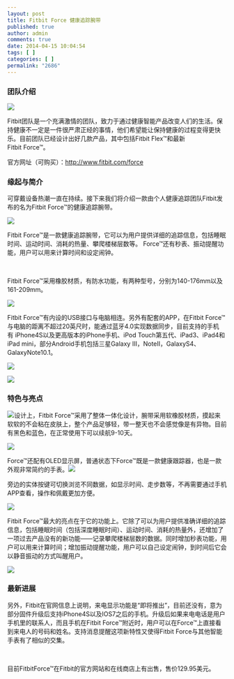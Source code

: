 ```yaml
---
layout: post
title: Fitbit Force 健康追踪腕带
published: true
author: admin
comments: true
date: 2014-04-15 10:04:54
tags: [ ]
categories: [ ]
permalink: "2686"
---
```

### 团队介绍

![][1]

Fitbit团队是一个充满激情的团队，致力于通过健康智能产品改变人们的生活。保持健康不一定是一件很严肃正经的事情，他们希望能让保持健康的过程变得更快乐。目前团队已经设计出好几款产品，其中包括Fitbit Flex™和最新Fitbit Force™。

官方网址（可购买）：http://www.fitbit.com/force

### 缘起与简介

可穿戴设备热潮一直在持续。接下来我们将介绍一款由个人健康追踪团队Fitbit发布的名为Fitbit Force™的健康追踪腕带。

![][2]

Fitbit Force™是一款健康追踪腕带，它可以为用户提供详细的追踪信息，包括睡眠时间、运动时间、消耗的热量、攀爬楼梯层数等。 Force™还有秒表、振动提醒功能，用户可以用来计算时间和设定闹钟。

&nbsp;

Fitbit Force™采用橡胶材质，有防水功能，有两种型号，分别为140-176mm以及161-209mm。

![][3]

Fitbit Force™有内设的USB接口与电脑相连。另外有配套的APP，在Fitbit Force™与电脑的距离不超过20英尺时，能通过蓝牙4.0实现数据同步，目前支持的手机有 iPhone4S以及更高版本的iPhone手机、iPod Touch第五代、iPad3、iPad4和iPad mini，部分Android手机包括三星Galaxy III，NoteII，GalaxyS4、GalaxyNote10.1。

![][4]
  
![][5]

### 特色与亮点

![][6]设计上，Fitbit Force™采用了整体一体化设计，腕带采用软橡胶材质，摸起来软软的不会粘在皮肤上，整个产品足够轻，带一整天也不会感觉像是有异物。目前有黑色和蓝色，在正常使用下可以续航9-10天。
  
![][7]

Force™还配有OLED显示屏，普通状态下Force™既是一款健康跟踪器，也是一款外观非常简约的手表。![][8]

旁边的实体按键可切换浏览不同数据，如显示时间、走步数等，不再需要通过手机APP查看，操作和佩戴更加方便。

![][9]

Fitbit Force™最大的亮点在于它的功能上。它除了可以为用户提供准确详细的追踪信息，包括睡眠时间（包括深度睡眠时间）、运动时间、消耗的热量外，还增加了一项过去产品没有的新功能——记录攀爬楼梯层数的数据。同时增加秒表功能，用户可以用来计算时间；增加振动提醒功能，用户可以自己设定闹钟，到时间后它会以静音振动的方式叫醒用户。

![][10]

### 最新进展

另外，Fitbit在官网信息上说明，来电显示功能是“即将推出”，目前还没有，意为部分固件升级后支持iPhone4S以及IOS7之后的手机。升级后如果来电电话是用户手机里的联系人，而且手机在Fitbit Force™附近时，用户可以在Force™上直接看到来电人的号码和姓名。支持消息提醒这项新特性又使得Fitbit Force与其他智能手表有了相似的交集。

&nbsp;

目前FitbitForce™在Fitbit的官方网站和在线商店上有出售，售价129.95美元。

 [1]: http://yongz.com/yz/wp-content/uploads/2014/04/92cbfc604c1b013230b10fa058f79677.png
 [2]: http://yongz.com/yz/wp-content/uploads/2014/04/0418e8c7c57d286ee0e7d8661bbc500e.png
 [3]: http://yongz.com/yz/wp-content/uploads/2014/04/a9ca1539b2a0512f49c2222d088dbbba.png
 [4]: http://yongz.com/yz/wp-content/uploads/2014/04/7c627e6d0379733a6bbae0be6544b2ba.png
 [5]: http://yongz.com/yz/wp-content/uploads/2014/04/dc0bdbc8230c82a1f190b664e929c990.png
 [6]: http://yongz.com/yz/wp-content/uploads/2014/04/ffa6d01be560af461239d5b611cba074.png
 [7]: http://yongz.com/yz/wp-content/uploads/2014/04/be5c16b5b0b3d06f173000aa92474b29.png
 [8]: http://yongz.com/yz/wp-content/uploads/2014/04/5538f5c8624fe027bd9c202eae68f739.png
 [9]: http://yongz.com/yz/wp-content/uploads/2014/04/19f9afd8b5aaaa97d6178f9ee6c5ec6f.png
 [10]: http://yongz.com/yz/wp-content/uploads/2014/04/4872045165a538d3ada7fc7c98cb811f.png